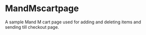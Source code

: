# MandMscartpage
A sample Mand M cart page used for adding and deleting items and sending till checkout page.
